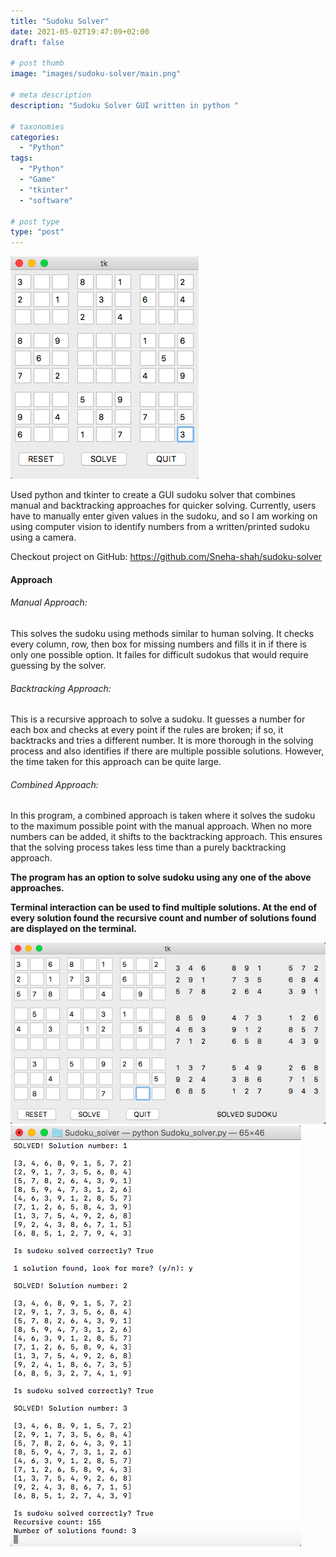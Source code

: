 ```yaml
---
title: "Sudoku Solver"
date: 2021-05-02T19:47:09+02:00
draft: false

# post thumb
image: "images/sudoku-solver/main.png"

# meta description
description: "Sudoku Solver GUI written in python "

# taxonomies
categories: 
  - "Python"
tags:
  - "Python"
  - "Game"
  - "tkinter"
  - "software"

# post type
type: "post"
---
```


![image](../../images/sudoku-solver/main.png)

Used python and tkinter to create a GUI sudoku solver that combines manual and backtracking approaches for quicker solving.
Currently, users have to manually enter given values in the sudoku, and so I am working on using computer vision to identify numbers from a written/printed sudoku using a camera.

Checkout project on GitHub: https://github.com/Sneha-shah/sudoku-solver

#### Approach
###### Manual Approach: 
This solves the sudoku using methods similar to human solving. It checks every column, row, then box for missing numbers and fills it in if there is only one possible option. It failes for difficult sudokus that would require guessing by the solver.

###### Backtracking Approach: 
This is a recursive approach to solve a sudoku. It guesses a number for each box and checks at every point if the rules are broken; if so, it backtracks and tries a different number. It is more thorough in the solving process and also identifies if there are multiple possible solutions. However, the time taken for this approach can be quite large.

###### Combined Approach: 
In this program, a combined approach is taken where it solves the sudoku to the maximum possible point with the manual approach. When no more numbers can be added, it shifts to the backtracking approach. This ensures that the solving process takes less time than a purely backtracking approach.

**The program has an option to solve sudoku using any one of the above approaches.**

**Terminal interaction can be used to find multiple solutions. At the end of every solution found the recursive count and number of solutions found are displayed on the terminal.**


![image](../../images/sudoku-solver/solved-sudoku.png)
![image](../../images/sudoku-solver/terminal.png)



